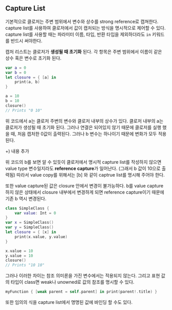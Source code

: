 ## Capture List

기본적으로 클로저는 주변 범위에서 변수와 상수를 strong reference로 캡쳐한다. capture list를 사용하여 클로저에서 값이 캡처되는 방식을 명시적으로 제어할 수 있다. capture list를 사용할 때는 파라미터 이름, 타입, 반환 타입을 제외하더라도 `in` 키워드를 반드시 써야한다.

캡처 리스트는 클로저가 **생성될 때 초기화** 된다. 각 항목은 주변 범위에서 이름이 같은 상수 혹은 변수로 초기화 된다.

```swift
var a = 0
var b = 0
let closure = { [a] in
    print(a, b)
}

a = 10
b = 10
closure()
// Prints "0 10"
```

위 코드에서 a는 클로저 주변의 변수와 클로저 내부의 상수가 있다. 클로저 내부의 a는 클로저가 생성될 때 초기화 된다. 그러나 연결은 되어있지 않기 때문에 클로저를 실행 했을 때, 처음 캡처한 0값이 출력된다. 그러나 b 변수는 하나이기 때문에 변화가 모두 적용된다.



+) 내용 추가

위 코드의 b를 보면 알 수 있듯이 클로저에서 명시적 capture list를 작성하지 않으면 value type 변수일지라도 **reference capture**가 일어난다. (그래서 b 값이 10으로 출력됨) 따라서 value copy를 위해서는 [b] 와 같이 captrue list를 명시해 주어야 한다.

또한 value capture된 값은 closure 안에서 변경이 불가능하다. b를 value capture 하지 않은 상태에서 closure 내부에서 변경하게 되면 reference capture이기 때문에 기존 b 역시 변경된다.





```swift
class SimpleClass {
    var value: Int = 0
}
var x = SimpleClass()
var y = SimpleClass()
let closure = { [x] in
    print(x.value, y.value)
}

x.value = 10
y.value = 10
closure()
// Prints "10 10"
```

그러나 이러한 차이는 참조 의미론을 가진 변수에서는 적용되지 않는다. 그리고 표현 값의 타입이 class면 weak나 unowned로 값의 참조를 명시할 수 있다.

```swift
myFunction { [weak parent = self.parent] in print(parent!.title) }
```

또한 임의의 식을 capture list에서 명명된 값에 바인딩 할 수도 있다.